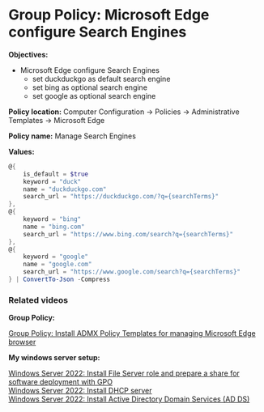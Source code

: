 # Group Policy: Microsoft Edge configure Search Engines

<b>Objectives:</b>

* Microsoft Edge configure Search Engines
    *  set duckduckgo as default search engine
    *  set bing as optional search engine
    *  set google as optional search engine

<b>Policy location:</b> Computer Configuration -> Policies -> Administrative Templates -> Microsoft Edge

<b>Policy name:</b> Manage Search Engines

<b>Values:</b>

```powershell
@{
    is_default = $true
    keyword = "duck"
    name = "duckduckgo.com"
    search_url = "https://duckduckgo.com/?q={searchTerms}"
},
@{
    keyword = "bing"
    name = "bing.com"
    search_url = "https://www.bing.com/search?q={searchTerms}"
},
@{
    keyword = "google"
    name = "google.com"
    search_url = "https://www.google.com/search?q={searchTerms}"
} | ConvertTo-Json -Compress
```

### Related videos

<b>Group Policy:</b> <br />

[Group Policy: Install ADMX Policy Templates for managing Microsoft Edge browser](https://youtu.be/0l6GYaL_ToU)

<b>My windows server setup:</b> <br />

[Windows Server 2022: Install File Server role and prepare a share for software deployment with GPO](https://youtu.be/jEWSdC2qwyA) <br />
[Windows Server 2022: Install DHCP server](https://youtu.be/8n0MD9stQis) <br />
[Windows Server 2022: Install Active Directory Domain Services (AD DS)](https://youtu.be/1cYewbW3Tl0) <br />
